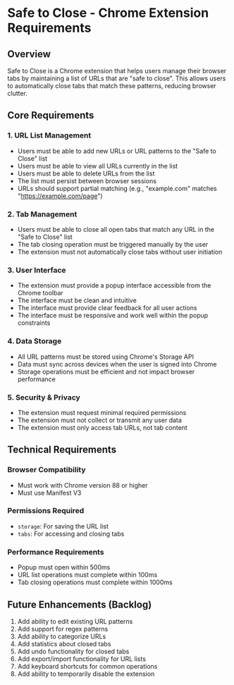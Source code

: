 # Safe to Close - Chrome Extension Requirements

## Overview
Safe to Close is a Chrome extension that helps users manage their browser tabs by maintaining a list of URLs that are "safe to close". This allows users to automatically close tabs that match these patterns, reducing browser clutter.

## Core Requirements

### 1. URL List Management
- Users must be able to add new URLs or URL patterns to the "Safe to Close" list
- Users must be able to view all URLs currently in the list
- Users must be able to delete URLs from the list
- The list must persist between browser sessions
- URLs should support partial matching (e.g., "example.com" matches "https://example.com/page")

### 2. Tab Management
- Users must be able to close all open tabs that match any URL in the "Safe to Close" list
- The tab closing operation must be triggered manually by the user
- The extension must not automatically close tabs without user initiation

### 3. User Interface
- The extension must provide a popup interface accessible from the Chrome toolbar
- The interface must be clean and intuitive
- The interface must provide clear feedback for all user actions
- The interface must be responsive and work well within the popup constraints

### 4. Data Storage
- All URL patterns must be stored using Chrome's Storage API
- Data must sync across devices when the user is signed into Chrome
- Storage operations must be efficient and not impact browser performance

### 5. Security & Privacy
- The extension must request minimal required permissions
- The extension must not collect or transmit any user data
- The extension must only access tab URLs, not tab content

## Technical Requirements

### Browser Compatibility
- Must work with Chrome version 88 or higher
- Must use Manifest V3

### Permissions Required
- `storage`: For saving the URL list
- `tabs`: For accessing and closing tabs

### Performance Requirements
- Popup must open within 500ms
- URL list operations must complete within 100ms
- Tab closing operations must complete within 1000ms

## Future Enhancements (Backlog)
1. Add ability to edit existing URL patterns
2. Add support for regex patterns
3. Add ability to categorize URLs
4. Add statistics about closed tabs
5. Add undo functionality for closed tabs
6. Add export/import functionality for URL lists
7. Add keyboard shortcuts for common operations
8. Add ability to temporarily disable the extension
